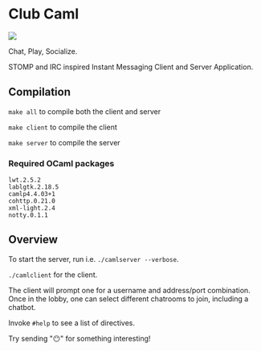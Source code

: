 # Club Caml

![]( https://raw.githubusercontent.com/yuhuanq/Club-Caml/master/ex.gif?token=AQYGq4f9ZEAuP60oT3vYrqc4PM1on-6oks5YTxQhwA==)

Chat, Play, Socialize.

STOMP and IRC inspired Instant Messaging Client and Server Application.

## Compilation
`make all` to compile both the client and server

`make client` to compile the client

`make server` to compile the server

### Required OCaml packages

```
lwt.2.5.2
lablgtk.2.18.5
camlp4.4.03+1
cohttp.0.21.0
xml-light.2.4
notty.0.1.1
```

## Overview

To start the server, run i.e. `./camlserver --verbose`.

`./camlclient` for the client.

The client will prompt one for a username and address/port combination.
Once in the lobby, one can select different chatrooms to join, including a
chatbot.

Invoke `#help` to see a list of directives.

Try sending ":no_mouth:" for something interesting!

